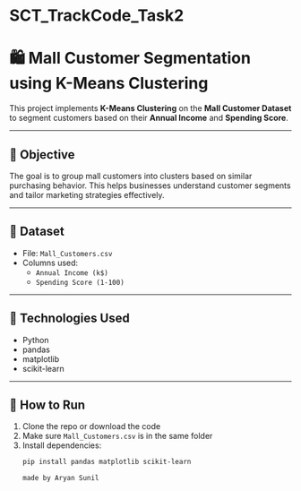 # SCT_TrackCode_Task2

# 🛍️ Mall Customer Segmentation using K-Means Clustering

This project implements **K-Means Clustering** on the **Mall Customer Dataset** to segment customers based on their **Annual Income** and **Spending Score**.

---

## 📌 Objective

The goal is to group mall customers into clusters based on similar purchasing behavior. This helps businesses understand customer segments and tailor marketing strategies effectively.

---

## 📂 Dataset

- File: `Mall_Customers.csv`
- Columns used:
  - `Annual Income (k$)`
  - `Spending Score (1-100)`

---

## 🚀 Technologies Used

- Python
- pandas
- matplotlib
- scikit-learn

---

## 🧪 How to Run

1. Clone the repo or download the code
2. Make sure `Mall_Customers.csv` is in the same folder
3. Install dependencies:
   ```bash
   pip install pandas matplotlib scikit-learn

   made by Aryan Sunil
